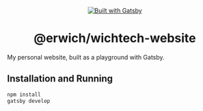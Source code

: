 <p align="center">
  <a href="https://www.gatsbyjs.com/">
    <img alt="Built with Gatsby" src="https://javascriptforwp.com/wp-content/uploads/2019/03/badge-gatsby.png" />
  </a>
</p>
<h1 align="center">
  @erwich/wichtech-website
</h1>


My personal website, built as a playground with Gatsby.


## Installation and Running

```sh
npm install
gatsby develop
```